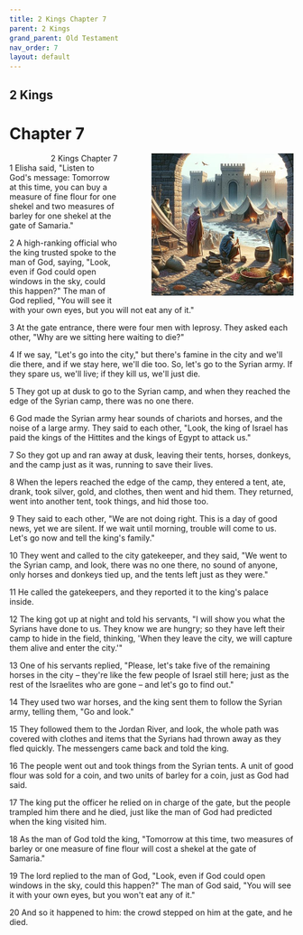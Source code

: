 ```yaml
---
title: 2 Kings Chapter 7
parent: 2 Kings
grand_parent: Old Testament
nav_order: 7
layout: default
---
```


## 2 Kings

# Chapter 7

<div style="clear: both; text-align: right;">
    <img src="/assets/Image/2 Kings/500/7.jpg" alt="2 Kings Chapter 7" class="chapter-image" style="max-width: 50%; height: auto; float: right; margin: 0 0 10px 10px; padding-left: 10%;">
    <figcaption style="font-size: 14px;">2 Kings Chapter 7</figcaption>
</div>
1 Elisha said, "Listen to God's message: Tomorrow at this time, you can buy a measure of fine flour for one shekel and two measures of barley for one shekel at the gate of Samaria."

2 A high-ranking official who the king trusted spoke to the man of God, saying, "Look, even if God could open windows in the sky, could this happen?" The man of God replied, "You will see it with your own eyes, but you will not eat any of it."

3 At the gate entrance, there were four men with leprosy. They asked each other, "Why are we sitting here waiting to die?"

4 If we say, "Let's go into the city," but there's famine in the city and we'll die there, and if we stay here, we'll die too. So, let's go to the Syrian army. If they spare us, we'll live; if they kill us, we'll just die.

5 They got up at dusk to go to the Syrian camp, and when they reached the edge of the Syrian camp, there was no one there.

6 God made the Syrian army hear sounds of chariots and horses, and the noise of a large army. They said to each other, "Look, the king of Israel has paid the kings of the Hittites and the kings of Egypt to attack us."

7 So they got up and ran away at dusk, leaving their tents, horses, donkeys, and the camp just as it was, running to save their lives.

8 When the lepers reached the edge of the camp, they entered a tent, ate, drank, took silver, gold, and clothes, then went and hid them. They returned, went into another tent, took things, and hid those too.

9 They said to each other, "We are not doing right. This is a day of good news, yet we are silent. If we wait until morning, trouble will come to us. Let's go now and tell the king's family."

10 They went and called to the city gatekeeper, and they said, "We went to the Syrian camp, and look, there was no one there, no sound of anyone, only horses and donkeys tied up, and the tents left just as they were."

11 He called the gatekeepers, and they reported it to the king's palace inside.

12 The king got up at night and told his servants, "I will show you what the Syrians have done to us. They know we are hungry; so they have left their camp to hide in the field, thinking, 'When they leave the city, we will capture them alive and enter the city.'"

13 One of his servants replied, "Please, let's take five of the remaining horses in the city – they're like the few people of Israel still here; just as the rest of the Israelites who are gone – and let's go to find out."

14 They used two war horses, and the king sent them to follow the Syrian army, telling them, "Go and look."

15 They followed them to the Jordan River, and look, the whole path was covered with clothes and items that the Syrians had thrown away as they fled quickly. The messengers came back and told the king.

16 The people went out and took things from the Syrian tents. A unit of good flour was sold for a coin, and two units of barley for a coin, just as God had said.

17 The king put the officer he relied on in charge of the gate, but the people trampled him there and he died, just like the man of God had predicted when the king visited him.

18 As the man of God told the king, "Tomorrow at this time, two measures of barley or one measure of fine flour will cost a shekel at the gate of Samaria."

19 The lord replied to the man of God, "Look, even if God could open windows in the sky, could this happen?" The man of God said, "You will see it with your own eyes, but you won't eat any of it."

20 And so it happened to him: the crowd stepped on him at the gate, and he died.


